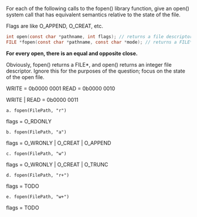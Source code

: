 For each of the following calls to the fopen() library function, give an open() system call that has equivalent semantics relative to the state of the file.

Flags are like O_APPEND, O_CREAT, etc.

```c
int open(const char *pathname, int flags); // returns a file descriptor
FILE *fopen(const char *pathname, const char *mode); // returns a FILE*
```

**For every open, there is an equal and opposite close.**

Obviously, fopen() returns a FILE*, and open() returns an integer file descriptor. Ignore this for the purposes of the question; focus on the state of the open file.

WRITE = 0b0000 0001
READ =  0b0000 0010

WRITE | READ = 0b0000 0011

    a. fopen(FilePath, "r")
flags = O_RDONLY

    b. fopen(FilePath, "a")
flags = O_WRONLY | O_CREAT | O_APPEND

    c. fopen(FilePath, "w")
flags = O_WRONLY | O_CREAT | O_TRUNC

    d. fopen(FilePath, "r+")
flags = TODO

    e. fopen(FilePath, "w+")
flags = TODO
